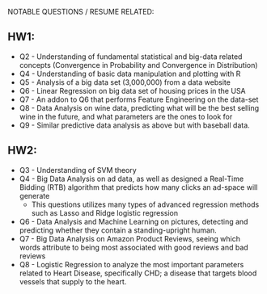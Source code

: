 NOTABLE QUESTIONS / RESUME RELATED:

## HW1:
  - Q2 - Understanding of fundamental statistical and big-data related concepts (Convergence in Probability and Convergence in Distribution)
  - Q4 - Understanding of basic data manipulation and plotting with R
  - Q5 - Analysis of a big data set (3,000,000) from a data website
  - Q6 - Linear Regression on big data set of housing prices in the USA
  - Q7 - An addon to Q6 that performs Feature Engineering on the data-set
  - Q8 - Data Analysis on wine data, predicting what will be the best selling wine in the future, and what parameters are the ones to look for
  - Q9 - Similar predictive data analysis as above but with baseball data.
  
## HW2:
  - Q3 - Understanding of SVM theory
  - Q4 - Big Data Analysis on ad data, as well as designed a Real-Time Bidding (RTB) algorithm that predicts how many clicks an ad-space will generate
       - This questions utilizes many types of advanced regression methods such as Lasso and Ridge logistic regression
  - Q6 - Data Analysis and Machine Learning on pictures, detecting and predicting whether they contain a standing-upright human.
  - Q7 - Big Data Analysis on Amazon Product Reviews, seeing which words attribute to being most associated with good reviews and bad reviews
  - Q8 - Logistic Regression to analyze the most important parameters related to Heart Disease, specifically CHD; a disease that targets blood vessels that supply to the heart.
